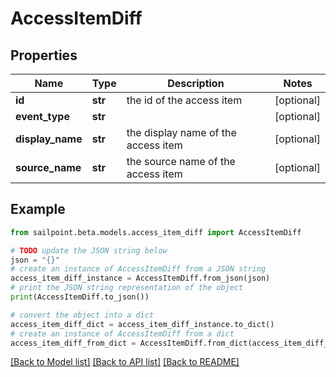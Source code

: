 # AccessItemDiff


## Properties

Name | Type | Description | Notes
------------ | ------------- | ------------- | -------------
**id** | **str** | the id of the access item | [optional] 
**event_type** | **str** |  | [optional] 
**display_name** | **str** | the display name of the access item | [optional] 
**source_name** | **str** | the source name of the access item | [optional] 

## Example

```python
from sailpoint.beta.models.access_item_diff import AccessItemDiff

# TODO update the JSON string below
json = "{}"
# create an instance of AccessItemDiff from a JSON string
access_item_diff_instance = AccessItemDiff.from_json(json)
# print the JSON string representation of the object
print(AccessItemDiff.to_json())

# convert the object into a dict
access_item_diff_dict = access_item_diff_instance.to_dict()
# create an instance of AccessItemDiff from a dict
access_item_diff_from_dict = AccessItemDiff.from_dict(access_item_diff_dict)
```
[[Back to Model list]](../README.md#documentation-for-models) [[Back to API list]](../README.md#documentation-for-api-endpoints) [[Back to README]](../README.md)


